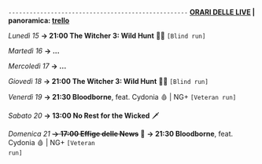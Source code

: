 <code>---------------------------------------------------</code>
<b><u>ORARI DELLE LIVE</u> | panoramica: <a href="https://trello.com/b/iKwdSGf3/sabaku">trello</a></b>

<i>Lunedì 15</i>
<b>→ 21:00 The Witcher 3: Wild Hunt</b> 🧝‍♂️ <code>[Blind run]</code>

<i>Martedì 16</i>
<b>→ ...</b>

<i>Mercoledì 17</i>
<b>→ ...</b>

<i>Giovedì 18</i>
<b>→ 21:00 The Witcher 3: Wild Hunt</b> 🧝‍♂️ <code>[Blind run]</code>

<i>Venerdì 19</i>
<b>→ 21:30 Bloodborne</b>, feat. Cydonia 🩸 | NG+ <code>[Veteran run]</code>

<i>Sabato 20</i>
<b>→ 13:00 No Rest for the Wicked</b>  🗡

<i>Domenica 21</i>
<s><b>→ 17:00 Effige delle News</b></s> 📣
<b>→ 21:30 Bloodborne</b>, feat. Cydonia 🩸 | NG+ <code>[Veteran run]</code>
